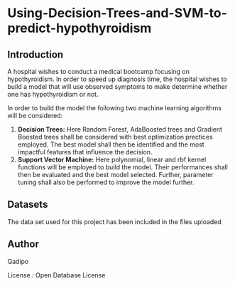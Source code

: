 # Using-Decision-Trees-and-SVM-to-predict-hypothyroidism

## Introduction
A hospital wishes to conduct a medical bootcamp focusing on hypothyroidism. In order to speed up diagnosis time, the hospital wishes to build a model that will use observed symptoms to make determine whether one has hypothyroidism or not.

In order to build the model the following two machine learning algorithms will be considered:
1. **Decision Trees:** Here Random Forest, AdaBoosted trees and Gradient Boosted trees shall be considered with best optimization prectices employed. The best model shall then be identified and the most impactful features that influence the decision.
2. **Support Vector Machine:** Here polynomial, linear and rbf kernel functions will be employed to build the model. Their performances shall then be evaluated and the best model selected. Further, parameter tuning shall also be performed to improve the model further.

## Datasets
The data set used for this project has been included in the files uploaded

## Author
Qadipo

License : Open Database License
